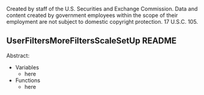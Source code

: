 ﻿Created by staff of the U.S. Securities and Exchange Commission.
Data and content created by government employees within the scope of their employment are not subject to domestic copyright protection. 17 U.S.C. 105.

## UserFiltersMoreFiltersScaleSetUp README
Abstract:

 - Variables
	 - here
 - Functions
	 - here

